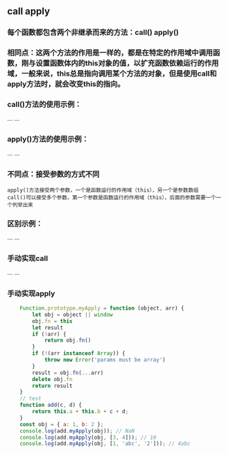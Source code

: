 ## call apply

### 每个函数都包含两个非继承而来的方法：call() apply()

### 相同点：这两个方法的作用是一样的，都是在特定的作用域中调用函数，刚与设置函数体内的this对象的值，以扩充函数依赖运行的作用域，一般来说，this总是指向调用某个方法的对象，但是使用call和apply方法时，就会改变this的指向。

### call()方法的使用示例：
···
    <script>
        // 例1：
        window.color = 'red'
        document.color = 'yellow'
        var s1 = {
            color:'blue'
        }
        function changeColor(){
            console.log(this.color)
        }
        changeColor.call()          // red
        changeColor.call(window)    // red
        changeColor.call(document)  // yellow
        changeColor.call(this)      // red
        changeColor.call(s1)        // blue
        //例2
        var Pet = {
            word:'...',
            speak:function(say){
                console.log(say + '' + this.words)
            }
        }
        Pet.speak('Speak')          // Speak...
        var Dog = {
            words:'Wang'
        }
        Pet.Speak.call(Dog,'Speak') // SpeakWang
    </script>
···

### apply()方法的使用示例：
···
    <script>
        // 例1
        window.number = 'one'
        document.number = 'two'
        var s1 = {
            number:'three'
        }
        function changeColor(){
            console.log(this.number)
        }
        changeColor.apply()         // one
        changeColor.apply(window);  // one
        changeColor.apply(document);// two
        changeColor.apply(this);    // one
        changeColor.apply(s1);      // three
        // 例 2
        function Pet(words){
            this.words = words;
            this.speak = function () {
                console.log( this.words)
            }
        }
        function Dog(words){
            // Pet.call(this, words); // 结果： Wang
            Pet.apply(this, arguments); // 结果： Wang
        }
        var dog = new Dog('Wang');
        dog.speak();
    </script>
···

### 不同点：接受参数的方式不同
    apply()方法接受两个参数，一个是函数运行的作用域（this），另一个是参数数组
    call()可以接受多个参数，第一个参数是函数运行的作用域（this），后面的参数需要一个一个列举出来

### 区别示例：
···
    <script>
        // 例1：
        function add(c, d){
            return this.a + this.b + c + d
        }
        var s = {
            a:1,
            b:2
        }
        console.log(add.call(s, 3, 4))      // 10
        console.log(add.apply(s,[3, 4]))    // 10
        // 例2：
        window.firstName = "Cynthia"; 
        window.lastName = "_xie";
        var myObject = {firstName:'my', lastName:'Object'};
        function getName(){
            console.log(this.firstName + this.lastName);
        }
        function getMessage(sex,age){
            console.log(this.firstName + this.lastName + " 性别: " + sex + " age: " + age );
        }
        getName.call(window); // Cynthia_xie
        getName.call(myObject); // myObject
        getName.apply(window); // Cynthia_xie
        getName.apply(myObject);// myObject
        getMessage.call(window,"女",21); // Cynthia_xie 性别: 女 age: 21
        getMessage.apply(window,["女",21]); // Cynthia_xie 性别: 女 age: 21
        getMessage.call(myObject,"未知",22); // myObject 性别: 未知 age: 22
        getMessage.apply(myObject,["未知",22]); // myObject 性别: 未知 age: 22
    </script>
···

### 手动实现call
···
    <script>
        Function.prototype.mycall = function(context){
            let obj = context || window
            obj.fn = this
            let args = []
            for(let i = 1; i < arguments.length; i++){
                args.push(arguments[i])
            }
            const result = obj.fn(...args)
            return result
        }
        function add(c, d) {
            return this.a + this.b + c + d;
        }
        const obj = { a: 1, b: 2 };
        console.log(add.myCall(obj, 3, 4)); // 10  
        console.log(add.myCall({ a: 3, b: 9 }, 3, 4)); // 19
        console.log(add.myCall({ a: 3, b: 9 }, { xx: 1 }, 4)); // 12[object Object]4
    </script>
···

### 手动实现apply
```javascript
    Function.prototype.myApply = function (object, arr) {
        let obj = object || window
        obj.fn = this
        let result
        if (!arr) {
            return obj.fn()
        }
        if (!(arr instanceof Array)) {
            throw new Error('params must be array')
        }
        result = obj.fn(...arr)
        delete obj.fn
        return result
    }
    // test
    function add(c, d) {
        return this.a + this.b + c + d;
    }
    const obj = { a: 1, b: 2 };
    console.log(add.myApply(obj)); // NaN
    console.log(add.myApply(obj, [3, 4])); // 10 
    console.log(add.myApply(obj, [1, 'abc', '2'])); // 4abc
```